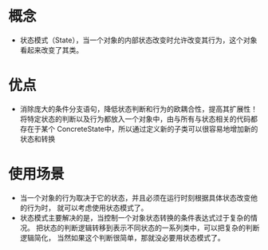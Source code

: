 # 概念
- 状态模式（State），当一个对象的内部状态改变时允许改变其行为，这个对象看起来改变了其类。

# 优点
- 消除庞大的条件分支语句，降低状态判断和行为的欧耦合性，提高其扩展性！将特定状态的判断以及行为都放入一个对象中，由与所有与状态相关的代码都存在于某个 ConcreteState中，所以通过定义新的子类可以很容易地增加新的状态和转换

# 使用场景
- 当一个对象的行为取决于它的状态，并且必须在运行时刻根据具体状态改变他的行为时，
  就可以考虑使用状态模式了。
- 状态模式主要解决的是，当控制一个对象状态转换的条件表达式过于复杂的情况。 把状态的判断逻辑转移到表示不同状态的一系列类中，可以把复杂的判断逻辑简化， 当然如果这个判断很简单，那就没必要用状态模式了。